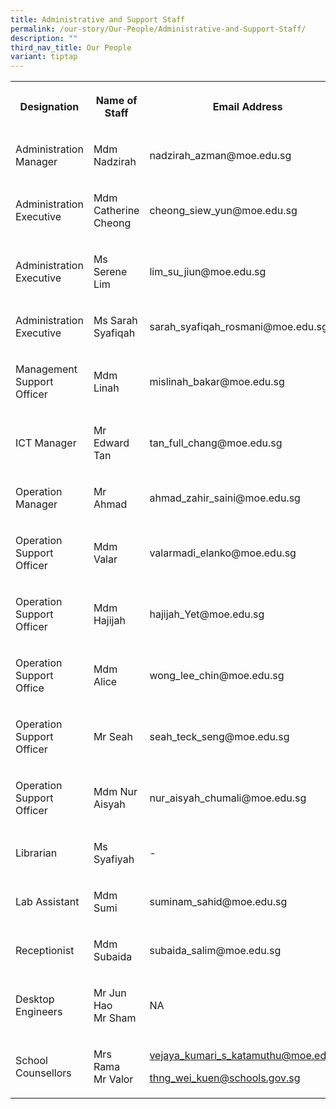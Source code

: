 ```yaml
---
title: Administrative and Support Staff
permalink: /our-story/Our-People/Administrative-and-Support-Staff/
description: ""
third_nav_title: Our People
variant: tiptap
---
```

<table style="minWidth: 75px">
<colgroup>
<col>
<col>
<col>
</colgroup>
<tbody>
<tr>
<th rowspan="1" colspan="1">
<p>Designation</p>
</th>
<th rowspan="1" colspan="1">
<p>Name of Staff</p>
</th>
<th rowspan="1" colspan="1">
<p>Email Address</p>
</th>
</tr>
<tr>
<td rowspan="1" colspan="1">
<p>Administration Manager</p>
</td>
<td rowspan="1" colspan="1">
<p>Mdm Nadzirah</p>
</td>
<td rowspan="1" colspan="1">
<p>nadzirah_azman@moe.edu.sg</p>
</td>
</tr>
<tr>
<td rowspan="1" colspan="1">
<p>Administration Executive</p>
</td>
<td rowspan="1" colspan="1">
<p>Mdm Catherine Cheong</p>
</td>
<td rowspan="1" colspan="1">
<p>cheong_siew_yun@moe.edu.sg</p>
</td>
</tr>
<tr>
<td rowspan="1" colspan="1">
<p>Administration Executive</p>
</td>
<td rowspan="1" colspan="1">
<p>Ms Serene Lim</p>
</td>
<td rowspan="1" colspan="1">
<p>lim_su_jiun@moe.edu.sg</p>
</td>
</tr>
<tr>
<td rowspan="1" colspan="1">
<p>Administration Executive</p>
</td>
<td rowspan="1" colspan="1">
<p>Ms Sarah Syafiqah</p>
</td>
<td rowspan="1" colspan="1">
<p>sarah_syafiqah_rosmani@moe.edu.sg</p>
</td>
</tr>
<tr>
<td rowspan="1" colspan="1">
<p>Management Support Officer</p>
</td>
<td rowspan="1" colspan="1">
<p>Mdm Linah</p>
</td>
<td rowspan="1" colspan="1">
<p>mislinah_bakar@moe.edu.sg</p>
</td>
</tr>
<tr>
<td rowspan="1" colspan="1">
<p>ICT Manager</p>
</td>
<td rowspan="1" colspan="1">
<p>Mr Edward Tan</p>
</td>
<td rowspan="1" colspan="1">
<p>tan_full_chang@moe.edu.sg</p>
</td>
</tr>
<tr>
<td rowspan="1" colspan="1">
<p>Operation Manager</p>
</td>
<td rowspan="1" colspan="1">
<p>Mr Ahmad</p>
</td>
<td rowspan="1" colspan="1">
<p>ahmad_zahir_saini@moe.edu.sg</p>
</td>
</tr>
<tr>
<td rowspan="1" colspan="1">
<p>Operation Support Officer</p>
</td>
<td rowspan="1" colspan="1">
<p>Mdm Valar</p>
</td>
<td rowspan="1" colspan="1">
<p>valarmadi_elanko@moe.edu.sg</p>
</td>
</tr>
<tr>
<td rowspan="1" colspan="1">
<p>Operation Support Officer</p>
</td>
<td rowspan="1" colspan="1">
<p>Mdm Hajijah</p>
</td>
<td rowspan="1" colspan="1">
<p>hajijah_Yet@moe.edu.sg</p>
</td>
</tr>
<tr>
<td rowspan="1" colspan="1">
<p>Operation Support Office</p>
</td>
<td rowspan="1" colspan="1">
<p>Mdm Alice</p>
</td>
<td rowspan="1" colspan="1">
<p>wong_lee_chin@moe.edu.sg</p>
</td>
</tr>
<tr>
<td rowspan="1" colspan="1">
<p>Operation Support Officer</p>
</td>
<td rowspan="1" colspan="1">
<p>Mr Seah</p>
</td>
<td rowspan="1" colspan="1">
<p>seah_teck_seng@moe.edu.sg</p>
</td>
</tr>
<tr>
<td rowspan="1" colspan="1">
<p>Operation Support Officer</p>
</td>
<td rowspan="1" colspan="1">
<p>Mdm Nur Aisyah</p>
</td>
<td rowspan="1" colspan="1">
<p>nur_aisyah_chumali@moe.edu.sg</p>
</td>
</tr>
<tr>
<td rowspan="1" colspan="1">
<p>Librarian</p>
</td>
<td rowspan="1" colspan="1">
<p>Ms Syafiyah</p>
</td>
<td rowspan="1" colspan="1">
<p>-</p>
</td>
</tr>
<tr>
<td rowspan="1" colspan="1">
<p>Lab Assistant</p>
</td>
<td rowspan="1" colspan="1">
<p>Mdm Sumi</p>
</td>
<td rowspan="1" colspan="1">
<p>suminam_sahid@moe.edu.sg</p>
</td>
</tr>
<tr>
<td rowspan="1" colspan="1">
<p>Receptionist</p>
</td>
<td rowspan="1" colspan="1">
<p>Mdm Subaida</p>
</td>
<td rowspan="1" colspan="1">
<p>subaida_salim@moe.edu.sg</p>
</td>
</tr>
<tr>
<td rowspan="1" colspan="1">
<p>Desktop Engineers</p>
</td>
<td rowspan="1" colspan="1">
<p>Mr Jun Hao
<br>Mr Sham</p>
</td>
<td rowspan="1" colspan="1">
<p>NA</p>
</td>
</tr>
<tr>
<td rowspan="1" colspan="1">
<p>School Counsellors</p>
</td>
<td rowspan="1" colspan="1">
<p>Mrs Rama
<br>Mr Valor</p>
</td>
<td rowspan="1" colspan="1">
<p><a href="mailto:vejaya_kumari_s_katamuthu@moe.edu.sg" rel="noopener noreferrer nofollow" target="_blank">vejaya_kumari_s_katamuthu@moe.edu.sg</a> 
<br>
</p>
<p><a href="mailto:thng_wei_kuen@schools.gov.sg" rel="noopener noreferrer nofollow" target="_blank">thng_wei_kuen@schools.gov.sg</a>
</p>
</td>
</tr>
</tbody>
</table>
<p></p>